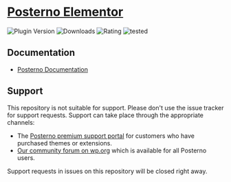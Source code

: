 # [Posterno Elementor](https://posterno.com) #

![Plugin Version](https://img.shields.io/wordpress/plugin/v/posterno.svg?color=%235c6ac5&label=Latest%20release) ![Downloads](https://img.shields.io/wordpress/plugin/dt/posterno.svg?color=%2346b450&label=Downloads&style=popout) ![Rating](https://img.shields.io/wordpress/plugin/rating/posterno.svg?color=%2346b450&label=Rating) ![tested](https://img.shields.io/wordpress/plugin/tested/posterno.svg?color=%2346b450&label=WordPress)

## Documentation
* [Posterno Documentation](https://docs.posterno.com)

## Support
This repository is not suitable for support. Please don't use the issue tracker for support requests. Support can take place through the appropriate channels:

* The [Posterno premium support portal](https://posterno.com/support/) for customers who have purchased themes or extensions.
* [Our community forum on wp.org](https://wordpress.org/support/plugin/posterno) which is available for all Posterno users.

Support requests in issues on this repository will be closed right away.
